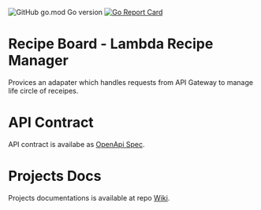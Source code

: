 ![GitHub go.mod Go version](https://img.shields.io/github/go-mod/go-version/tommzn/recipemanager-lambda)
[![Go Report Card](https://goreportcard.com/badge/github.com/tommzn/recipemanager-lambda)](https://goreportcard.com/report/github.com/tommzn/recipemanager-lambda)

# Recipe Board - Lambda Recipe Manager
Provices an adapater which handles requests from API Gateway to manage life circle of receipes.

# API Contract
API contract is availabe as [OpenApi Spec](https://github.com/tommzn/recipemanager-lambda/blob/main/aws/openapi.yml).

# Projects Docs
Projects documentations is available at repo [Wiki](https://github.com/tommzn/recipeboard-core/wiki).
